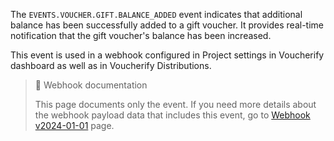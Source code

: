 The `EVENTS.VOUCHER.GIFT.BALANCE_ADDED` event indicates that additional balance has been successfully added to a gift voucher. It provides real-time notification that the gift voucher's balance has been increased.

This event is used in a webhook configured in Project settings in Voucherify dashboard as well as in Voucherify Distributions.

> 📘 Webhook documentation
>
> This page documents only the event. If you need more details about the webhook payload data that includes this event, go to [Webhook v2024-01-01](ref:introduction-to-webhooks "Introduction to webhooks v2024-01-01") page.